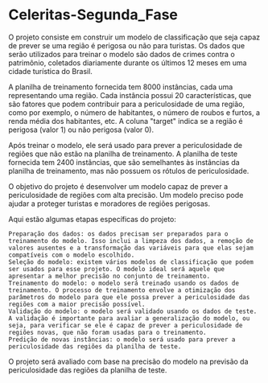 # Celeritas-Segunda_Fase
O projeto consiste em construir um modelo de classificação que seja capaz de prever se uma região é perigosa ou não para turistas. Os dados que serão utilizados para treinar o modelo são dados de crimes contra o patrimônio, coletados diariamente durante os últimos 12 meses em uma cidade turística do Brasil.

A planilha de treinamento fornecida tem 8000 instâncias, cada uma representando uma região. Cada instância possui 20 características, que são fatores que podem contribuir para a periculosidade de uma região, como por exemplo, o número de habitantes, o número de roubos e furtos, a renda média dos habitantes, etc. A coluna "target" indica se a região é perigosa (valor 1) ou não perigosa (valor 0).

Após treinar o modelo, ele será usado para prever a periculosidade de regiões que não estão na planilha de treinamento. A planilha de teste fornecida tem 2400 instâncias, que são semelhantes às instâncias da planilha de treinamento, mas não possuem os rótulos de periculosidade.

O objetivo do projeto é desenvolver um modelo capaz de prever a periculosidade de regiões com alta precisão. Um modelo preciso pode ajudar a proteger turistas e moradores de regiões perigosas.

Aqui estão algumas etapas específicas do projeto:

    Preparação dos dados: os dados precisam ser preparados para o treinamento do modelo. Isso inclui a limpeza dos dados, a remoção de valores ausentes e a transformação das variáveis para que elas sejam compatíveis com o modelo escolhido.
    Seleção do modelo: existem vários modelos de classificação que podem ser usados para esse projeto. O modelo ideal será aquele que apresentar a melhor precisão no conjunto de treinamento.
    Treinamento do modelo: o modelo será treinado usando os dados de treinamento. O processo de treinamento envolve a otimização dos parâmetros do modelo para que ele possa prever a periculosidade das regiões com a maior precisão possível.
    Validação do modelo: o modelo será validado usando os dados de teste. A validação é importante para avaliar a generalização do modelo, ou seja, para verificar se ele é capaz de prever a periculosidade de regiões novas, que não foram usadas para o treinamento.
    Predição de novas instâncias: o modelo será usado para prever a periculosidade das regiões da planilha de teste.

O projeto será avaliado com base na precisão do modelo na previsão da periculosidade das regiões da planilha de teste.
